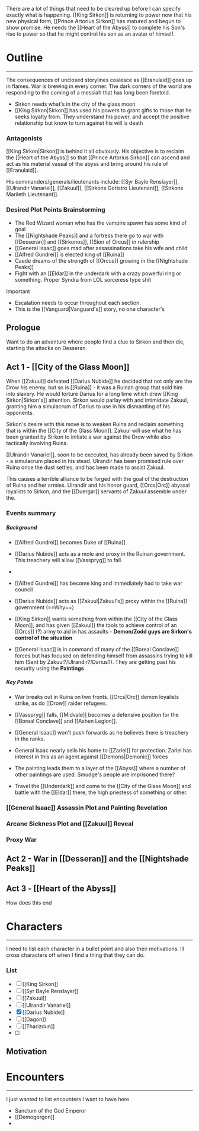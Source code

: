 There are a lot of things that need to be cleared up before I can specify exactly what is happening. [[King Sirkon]] is returning to power now that his new physical form, [[Prince Artorius Sirkon]] has matured and begun to show promise. He needs the [[Heart of the Abyss]] to complete his Son's rise to power so that he might control his son as an avatar of himself.



# Outline
---
The consequences of unclosed storylines coalesce as [[Eranulaid]] goes up in flames. War is brewing in every corner. The dark corners of the world are responding to the coming of a messiah that has long been foretold.

- Sirkon needs what's in the city of the glass moon
- [[King Sirkon|Sirkon]] has used his powers to grant gifts to those that he seeks loyalty from. They understand his power, and accept the positive relationship but know to turn against his will is death

### Antagonists
[[King Sirkon|Sirkon]] is behind it all obviously. His objective is to reclaim the [[Heart of the Abyss]] so that [[Prince Artorius Sirkon]] can ascend and act as his material vassal of the abyss and bring around his rule of [[Eranulaid]].

His commanders/generals/lieutenants include: [[Syr Bayle Renslayer]], [[Ulrandir Vanariel]], [[Zakuul]], [[Sirkons Goristro Lieutenant]], [[Sirkons Marileth Lieutenant]].

### Desired Plot Points Brainstorming

- The Red Wizard woman who has the vampire spawn has some kind of goal
- The [[Nightshade Peaks]] and a fortress there go to war with [[Desseran]] and [[Sirkonos]], [[Sion of Orcus]] in rulership
- [[General Isaac]] goes mad after assassinations take his wife and child
- [[Alfred Gundrei]] is elected king of [[Ruina]]
- Caede dreams of the strength of [[Orcus]] growing in the [[Nightshade Peaks]]
- Fight with an [[Eldar]] in the underdark with a crazy powerful ring or something. Proper Syndra from LOL sorceress type shit


>[!Important]
>- Escalation needs to occur throughout each section.
>- This is the [[Vanguard|Vanguard's]] story, no one character's
## Prologue
Want to do an adventure where people find a clue to Sirkon and then die, starting the attacks on Desseran.

## Act 1 - [[City of the Glass Moon]]
When [[Zakuul]] defeated [[Darius Nubide]] he decided that not only are the Drow his enemy, but so is [[Ruina]] - it was a Ruinan group that sold him into slavery. He would torture Darius for a long time which drew [[King Sirkon|Sirkon's]] attention. Sirkon would parlay with and intimidate Zakuul, granting him a simulacrum of Darius to use in his dismantling of his opponents.

Sirkon's desire with this move is to weaken Ruina and reclaim something that is within the [[City of the Glass Moon]]. Zakuul will use what he has been granted by Sirkon to initiate a war against the Drow while also tactically involving Ruina.

[[Ulrandir Vanariel]], soon to be executed, has already been saved by Sirkon - a simulacrum placed in his stead. Ulrandir has been promised rule over Ruina once the dust settles, and has been made to assist Zakuul.

This causes a terrible alliance to be forged with the goal of the destruction of Ruina and her armies. Ulrandir and his honor guard, [[Orcs|Orc]] abyssal loyalists to Sirkon, and the [[Duergar]] servants of Zakuul assemble under the.
### Events summary
##### Background

- [[Alfred Gundrei]] becomes Duke of [[Ruina]].
- [[Darius Nubide]] acts as a mole and proxy in the Ruinan government. This treachery will allow [[Vasspryg]] to fall.
- 

- [[Alfred Gundrei]] has become king and immediately had to take war council
- [[Darius Nubide]] acts as [[Zakuul|Zakuul's]] proxy within the [[Ruina]] government (==Why==)
- [[King Sirkon]] wants something from within the [[City of the Glass Moon]], and has given [[Zakuul]] the tools to achieve control of an [[Orcs]] (?) army to aid in has assaults - **Demon/Zodd guys are Sirkon's control of the situation**
- [[General Isaac]] is in command of many of the [[Boreal Conclave]] forces but has focused on defending himself from assassins trying to kill him (Sent by Zakuul?/Ulrandir?/Darius?). They are getting past his security using the **Paintings**

##### Key Points

- War breaks out in Ruina on two fronts. [[Orcs|Orc]] demon loyalists strike, as do [[Drow]] raider refugees.
- [[Vasspryg]] falls, [[Midvale]] becomes a defensive position for the [[Boreal Conclave]] and [[Ashen Legion]].
- [[General Isaac]] won't push forwards as he believes there is treachery in the ranks.

- General Isaac nearly sells his home to [[Zariel]] for protection. Zariel has interest in this as an agent against [[Demons|Demonic]] forces
- The painting leads them to a layer of the [[Abyss]] where a number of other paintings are used. Smudge's people are imprisoned there?

- Travel the [[Underdark]] and come to the [[City of the Glass Moon]] and battle with the [[Eldar]] there, the high priestess of something or other.


### [[General Isaac]] Assassin Plot and Painting Revelation

### Arcane Sickness Plot and [[Zakuul]] Reveal

### Proxy War

## Act 2 - War in [[Desseran]] and the [[Nightshade Peaks]]



## Act 3 - [[Heart of the Abyss]]
How does this end

# Characters
---
I need to list each character in a bullet point and also their motivations. Ill cross characters off when I find a thing that they can do.
### List

- [ ] [[King Sirkon]]
- [ ] [[Syr Bayle Renslayer]]
- [ ] [[Zakuul]]
- [ ] [[Ulrandir Vanariel]]
- [x] [[Darius Nubide]]
- [ ] [[Dagon]]
- [ ] [[Tharizdun]]
- [ ] 
## Motivation


# Encounters
---
I just wanted to list encounters I want to have here

- Sanctum of the God Emperor
- [[Demogorgon]]
- 